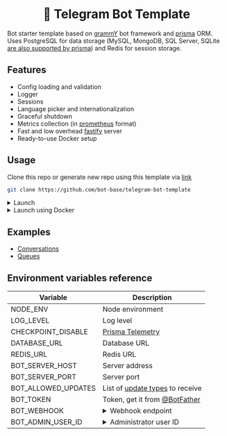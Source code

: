 <h1 align="center">🤖 Telegram Bot Template</h1>

Bot starter template based on [grammY](https://grammy.dev/) bot framework and [prisma](https://www.prisma.io/) ORM.  
Uses PostgreSQL for data storage (MySQL, MongoDB, SQL Server, SQLite [are also supported by prisma](https://www.prisma.io/docs/reference/database-reference/supported-databases)) and Redis for session storage.

## Features

- Config loading and validation
- Logger
- Sessions
- Language picker and internationalization
- Graceful shutdown
- Metrics collection (in [prometheus](https://prometheus.io/) format)
- Fast and low overhead [fastify](https://www.fastify.io/) server
- Ready-to-use Docker setup

## Usage

Clone this repo or generate new repo using this template via [link](https://github.com/bot-base/telegram-bot-template/generate)

```bash
git clone https://github.com/bot-base/telegram-bot-template
```

<details>
<summary>Launch</summary>

1.  Create environment variables file

```bash
cp .env .env
```

2.  Edit [environment variables](#environment-variables-reference) in `.env`

3.  Launch bot

    Development mode:

    ```bash
    # install dependencies
    npm i

    # run migrations
    npx prisma migrate deploy

    # run bot
    npm run dev
    ```

    Production mode:

    ```bash
    # install dependencies
    npm i --only=prod

    # run migrations
    npx prisma migrate deploy

    # build bot
    npm run build

    # run bot
    npm start
    ```

</details>

<details>
<summary>Launch using Docker</summary>

1.  Create development and production environment variables files

```bash
# development
cp .env docker-compose.dev.bot.env
cp .example.postgres.env docker-compose.dev.postgres.env

# production
cp .env docker-compose.prod.bot.env
cp .example.postgres.env docker-compose.prod.postgres.env
```

2.  Edit [environment variables](#environment-variables-reference) in `docker-compose.dev.bot.env` and `docker-compose.prod.bot.env`

3.  Launch bot

    Development mode:

    ```bash
    # install dependencies
    npm i

    # run migrations
    docker-compose run bot npx prisma migrate deploy

    # run bot
    docker-compose up
    ```

    Production mode:

    ```bash
    # run migrations
    docker-compose -f docker-compose.yml -f docker-compose.prod.yml run bot npx prisma migrate deploy

    # run bot
    docker-compose -f docker-compose.yml -f docker-compose.prod.yml up
    ```

</details>

## Examples

- [Conversations](https://github.com/bot-base/telegram-bot-template/compare/examples/conversations)
- [Queues](https://github.com/bot-base/telegram-bot-template/compare/examples/queues)

## Environment variables reference

| Variable            | Description                                                                                                                                               |
| ------------------- | --------------------------------------------------------------------------------------------------------------------------------------------------------- |
| NODE_ENV            | Node environment                                                                                                                                          |
| LOG_LEVEL           | Log level                                                                                                                                                 |
| CHECKPOINT_DISABLE  | [Prisma Telemetry](https://www.prisma.io/docs/concepts/more/telemetry)                                                                                    |
| DATABASE_URL        | Database URL                                                                                                                                              |
| REDIS_URL           | Redis URL                                                                                                                                                 |
| BOT_SERVER_HOST     | Server address                                                                                                                                            |
| BOT_SERVER_PORT     | Server port                                                                                                                                               |
| BOT_ALLOWED_UPDATES | List of [update types](https://core.telegram.org/bots/api#update) to receive                                                                              |
| BOT_TOKEN           | Token, get it from [@BotFather](https://t.me/BotFather)                                                                                                   |
| BOT_WEBHOOK         | <details><summary>Webhook endpoint</summary>Used for setup a webhook in production mode.</details>                                                        |
| BOT_ADMIN_USER_ID   | <details><summary>Administrator user ID</summary>Commands, such as `/stats` or `/setcommands`, will only be available to the user with this ID.</details> |
